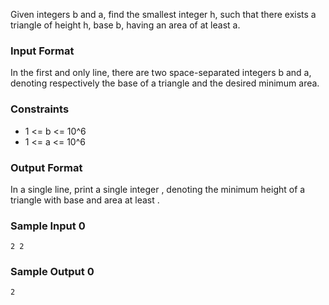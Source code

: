 Given integers b and a, find the smallest integer h, such that there exists a triangle of height h, base b, having an area of at least a.

### Input Format

In the first and only line, there are two space-separated integers b and a, denoting respectively the base of a triangle and the desired minimum area.

### Constraints

* 1 <= b <= 10^6
* 1 <= a <= 10^6

### Output Format

In a single line, print a single integer , denoting the minimum height of a triangle with base  and area at least .

### Sample Input 0
```
2 2
```
### Sample Output 0
```
2
```
